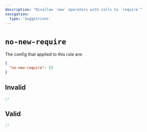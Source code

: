 ```yaml
---
description: "Disallow `new` operators with calls to `require`"
navigation:
  type: 'Suggestions'
---
```


# `no-new-require`

The config that applied to this rule are:

```json
{
  "no-new-require": []
}
```

## Invalid

```js invalid
//
```

## Valid

```js valid
//
```
  